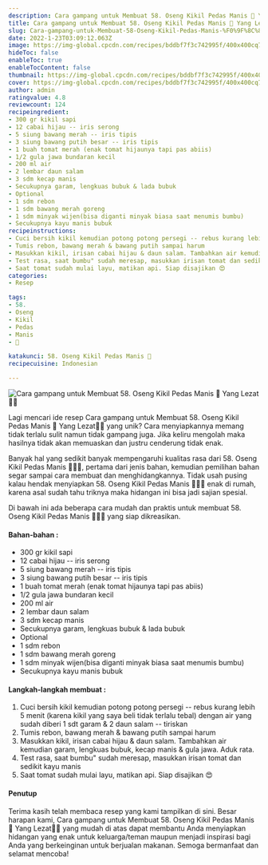 ```yaml
---
description: Cara gampang untuk Membuat 58. Oseng Kikil Pedas Manis 🌋 Yang Lezat"
title: Cara gampang untuk Membuat 58. Oseng Kikil Pedas Manis 🌋 Yang Lezat
slug: Cara-gampang-untuk-Membuat-58-Oseng-Kikil-Pedas-Manis-%F0%9F%8C%8B-Yang-Lezat
date: 2022-1-23T03:09:12.063Z
image: https://img-global.cpcdn.com/recipes/bddbf7f3c742995f/400x400cq70/photo.jpg
hideToc: false
enableToc: true
enableTocContent: false
thumbnail: https://img-global.cpcdn.com/recipes/bddbf7f3c742995f/400x400cq70/photo.jpg
cover: https://img-global.cpcdn.com/recipes/bddbf7f3c742995f/400x400cq70/photo.jpg
author: admin
ratingvalue: 4.8
reviewcount: 124
recipeingredient:
- 300 gr kikil sapi
- 12 cabai hijau -- iris serong
- 5 siung bawang merah -- iris tipis
- 3 siung bawang putih besar -- iris tipis
- 1 buah tomat merah (enak tomat hijaunya tapi pas abiis)
- 1/2 gula jawa bundaran kecil
- 200 ml air
- 2 lembar daun salam
- 3 sdm kecap manis
- Secukupnya garam, lengkuas bubuk & lada bubuk
- Optional
- 1 sdm rebon
- 1 sdm bawang merah goreng
- 1 sdm minyak wijen(bisa diganti minyak biasa saat menumis bumbu)
- Secukupnya kayu manis bubuk
recipeinstructions:
- Cuci bersih kikil kemudian potong potong persegi -- rebus kurang lebih 5 menit (karena kikil yang saya beli tidak terlalu tebal) dengan air yang sudah diberi 1 sdt garam & 2 daun salam -- tiriskan
- Tumis rebon, bawang merah & bawang putih sampai harum
- Masukkan kikil, irisan cabai hijau & daun salam. Tambahkan air kemudian garam, lengkuas bubuk, kecap manis & gula jawa. Aduk rata.
- Test rasa, saat bumbu" sudah meresap, masukkan irisan tomat dan sedikit kayu manis
- Saat tomat sudah mulai layu, matikan api. Siap disajikan 😍
categories:
- Resep

tags:
- 58.
- Oseng
- Kikil
- Pedas
- Manis
- 🌋

katakunci: 58. Oseng Kikil Pedas Manis 🌋
recipecuisine: Indonesian

---
```


![Cara gampang untuk Membuat 58. Oseng Kikil Pedas Manis 🌋 Yang Lezat👩‍🍳](https://img-global.cpcdn.com/recipes/bddbf7f3c742995f/400x400cq70/photo.jpg)

Lagi mencari ide resep Cara gampang untuk Membuat 58. Oseng Kikil Pedas Manis 🌋 Yang Lezat👩‍🍳 yang unik? Cara menyiapkannya memang tidak terlalu sulit namun tidak gampang juga. Jika keliru mengolah maka hasilnya tidak akan memuaskan dan justru cenderung tidak enak.

Banyak hal yang sedikit banyak mempengaruhi kualitas rasa dari 58. Oseng Kikil Pedas Manis 🌋👩‍🍳, pertama dari jenis bahan, kemudian pemilihan bahan segar sampai cara membuat dan menghidangkannya. Tidak usah pusing kalau hendak menyiapkan 58. Oseng Kikil Pedas Manis 🌋👩‍🍳 enak di rumah, karena asal sudah tahu triknya maka hidangan ini bisa jadi sajian spesial.

Di bawah ini ada beberapa cara mudah dan praktis untuk membuat 58. Oseng Kikil Pedas Manis 🌋👩‍🍳 yang siap dikreasikan.

<!--inarticleads1-->

#### Bahan-bahan :

- 300 gr kikil sapi
- 12 cabai hijau -- iris serong
- 5 siung bawang merah -- iris tipis
- 3 siung bawang putih besar -- iris tipis
- 1 buah tomat merah (enak tomat hijaunya tapi pas abiis)
- 1/2 gula jawa bundaran kecil
- 200 ml air
- 2 lembar daun salam
- 3 sdm kecap manis
- Secukupnya garam, lengkuas bubuk & lada bubuk
- Optional
- 1 sdm rebon
- 1 sdm bawang merah goreng
- 1 sdm minyak wijen(bisa diganti minyak biasa saat menumis bumbu)
- Secukupnya kayu manis bubuk

<!--inarticleads2-->

#### Langkah-langkah membuat :

1. Cuci bersih kikil kemudian potong potong persegi -- rebus kurang lebih 5 menit (karena kikil yang saya beli tidak terlalu tebal) dengan air yang sudah diberi 1 sdt garam & 2 daun salam -- tiriskan
1. Tumis rebon, bawang merah & bawang putih sampai harum
1. Masukkan kikil, irisan cabai hijau & daun salam. Tambahkan air kemudian garam, lengkuas bubuk, kecap manis & gula jawa. Aduk rata.
1. Test rasa, saat bumbu" sudah meresap, masukkan irisan tomat dan sedikit kayu manis
1. Saat tomat sudah mulai layu, matikan api. Siap disajikan 😍

#### Penutup

Terima kasih telah membaca resep yang kami tampilkan di sini. Besar harapan kami, Cara gampang untuk Membuat 58. Oseng Kikil Pedas Manis 🌋 Yang Lezat👩‍🍳 yang mudah di atas dapat membantu Anda menyiapkan hidangan yang enak untuk keluarga/teman maupun menjadi inspirasi bagi Anda yang berkeinginan untuk berjualan makanan. Semoga bermanfaat dan selamat mencoba!
